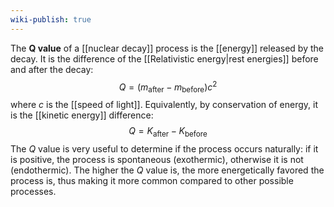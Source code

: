 ```yaml
---
wiki-publish: true
---
```

The **$\boldsymbol{Q}$ value** of a [[nuclear decay]] process is the [[energy]] released by the decay. It is the difference of the [[Relativistic energy|rest energies]] before and after the decay:
$$Q=(m_\text{after}-m_\text{before})c^{2}$$
where $c$ is the [[speed of light]]. Equivalently, by conservation of energy, it is the [[kinetic energy]] difference:
$$Q=K_\text{after}-K_\text{before}$$
The $Q$ value is very useful to determine if the process occurs naturally: if it is positive, the process is spontaneous (exothermic), otherwise it is not (endothermic). The higher the $Q$ value is, the more energetically favored the process is, thus making it more common compared to other possible processes.